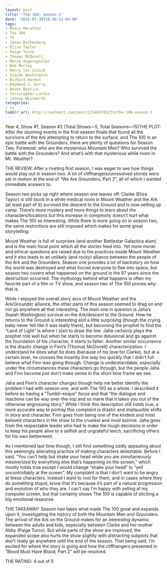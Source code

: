 ```yaml
---
layout: post
title: 'The 100: Season 2'
date: '2015-07-30T18:36:52-04:00'
tags:
- Movie Marathon
- The 100
- TV
- Jason Rothenberg
- Eliza Taylor
- Paige Turco
- Thomas McDonell
- Marie Avgeropoulos
- Bob Morley
- Henry Ian Cusick
- Isaiah Washington
- Richard Harmon
- Raymond J. Barry
- Devon Bostick
- Christopher Larkin
- Johnny Whitworth
categories:
- tv
tumblr_url: http://reelmatt.com/post/125463745233/the-100-season-2
---
```

Year 4, Show #1, Season #2 (Total Shows—5, Total Seasons—15)THE PLOT: After the stunning events in the first season finale that found all the survivors of the Ark attempting to return to the surface, and The 100 in an epic battle with the Grounders, there are plenty of questions for Season Two. Foremost: who are the mysterious Mountain Men? Who survived the battle with the Grounders? And what’s with that mysterious while room in Mt. Weather?

THE REVIEW: After a riveting first season, I was eager to see how things would play out in season two. A lot of cliffhangers/unresolved stories were set in motion at the end of “We Are Grounders, Part 2”, all of which I wanted immediate answers to.

Season two picks up right where season one leaves off. Clarke (Eliza Taylor) is still stuck in a white medical room in Mount Weather and the Ark (at least part of it) survived the descent to the Ground and is now setting up camp. There’s more mystery and more things to learn about the characters/locations but this increase in complexity doesn’t hurt what makes The 100 so interesting. While there is more going on in season two, the same restrictions are still imposed which makes for some great storytelling.

Mount Weather is full of surprises (and another Battlestar Galactica alum) and is the main focal point which all the stories feed into. Yet more moral- and ethical-questions are raised due to the practices inside Mount Weather and it also leads to an unlikely (and rocky) alliance between the people of the Ark and the Grounders. Season one provides a lot of backstory on how the world was destroyed and what forced everyone to flee into space, but season two covers what happened on the ground in the 97 years since the destruction occurred. The mythology behind what happens is often my favorite part of a film or TV show, and season two of The 100 proves why that is.

While I enjoyed the overall story arcs of Mount Weather and the Ark/Grounder alliance, the other parts of this season seemed to drag on and not go anywhere all that interesting. The main one in question is Jaha’s (Isaiah Washington) survival on the Ark/descent to the Ground. How he returns to the Ground is interesting and a little surprising (though the crying baby never felt like it was really there), but becoming the prophet to find the “Land of Light” is where I start to draw the line. Jaha certainly plays the prophet role well but when he starts to become delusional and go against the foundation of his character, it starts to falter. Another similar occurrence is the drastic change in Finn’s (Thomas McDonell) characterization. I understand he does what he does (because of his love for Clarke), but at a certain level, he crosses the insanity line way too quickly that I didn’t full believe what Finn was going through. Change is understandable, especially under the circumstances these characters go through, but the people Jaha and Finn become just don’t make sense in the short time frame we see.

Jaha and Finn’s character changes though help me better identify the problem I had with season one, and with The 100 as a whole. I described it before as having a “Tumblr-esque” focus and that “the dialogue and reactions can be way over-the-top and so inane that it takes you out of the otherwise engrossing story.” While I think this description still holds true, a more accurate way to portray this complaint is drastic and implausible shifts in story and character. Finn goes from being one of the kindest and most beloved characters in the show to the cruelest and most asinine. Jaha goes from the respectable leader who had to make the tough decisions in order to keep his people alive to a selfish and ungrateful leech, sacrificing others for his own betterment.

As I mentioned last time though, I still find something oddly appealing about this seemingly alienating practice of making characters detestable. Before I said, “You can’t help but shake your head while you are simultaneously mesmerized by everything else that’s happening on the screen,” which mostly holds true except I would change “shake your head” to “yell uncontrollably at the screen”. My complaint is that I don’t want to be angry at these characters. Instead I want to root for them, and in cases where they do something stupid, know that it’s because it’s part of a natural progression and evolution of who they are. I can’t say I’m happy with yelling at my computer screen, but that certainly shows The 100 is capable of eliciting a big emotional response.

THE TAKEAWAY: Season two takes what made The 100 great and expands upon it, investigating the history of both the Mountain Men and Grounders. The arrival of the Ark on the Ground makes for an interesting dynamic between the adults and kids, especially between Clarke and her mother Abby (Paige Turco). But while parts of the show are improved, the expanded scope also hurts the show slightly with distracting subplots that don’t really go anywhere until the end of the season. That being said, I’m excited for where the story is going and how the cliffhangers presented in “Blood Must Have Blood, Part 2” will be resolved.

THE RATING: 4 out of 5

